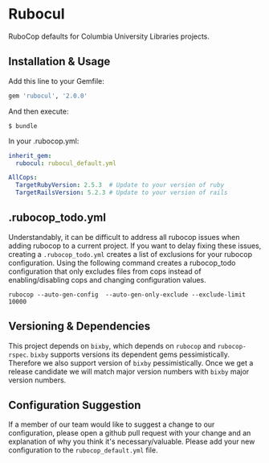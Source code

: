 # Rubocul

RuboCop defaults for Columbia University Libraries projects.

## Installation & Usage

Add this line to your Gemfile:

```ruby
gem 'rubocul', '2.0.0'
```

And then execute:

    $ bundle

In your .rubocop.yml:

```yml
inherit_gem:
  rubocul: rubocul_default.yml

AllCops:
  TargetRubyVersion: 2.5.3  # Update to your version of ruby
  TargetRailsVersion: 5.2.3 # Update to your version of rails
```

## .rubocop_todo.yml
Understandably, it can be difficult to address all rubocop issues when adding rubocop to a current project. If you want to delay fixing these issues, creating a `.rubocop_todo.yml` creates a list of exclusions for your rubocop configuration. Using the following command creates a rubocop_todo configuration that only excludes files from cops instead of enabling/disabling cops and changing configuration values.

```
rubocop --auto-gen-config  --auto-gen-only-exclude --exclude-limit 10000
```
## Versioning & Dependencies

This project depends on `bixby`, which depends on `rubocop` and `rubocop-rspec`. `bixby` supports versions its dependent gems pessimistically. Therefore we also support version of `bixby` pessimistically. Once we get a release candidate we will match major version numbers with `bixby` major version numbers.

## Configuration Suggestion

If a member of our team would like to suggest a change to our configuration, please open a github pull request with your change and an explanation of why you think it's necessary/valuable. Please add your new configuration to the `rubocop_default.yml` file.
